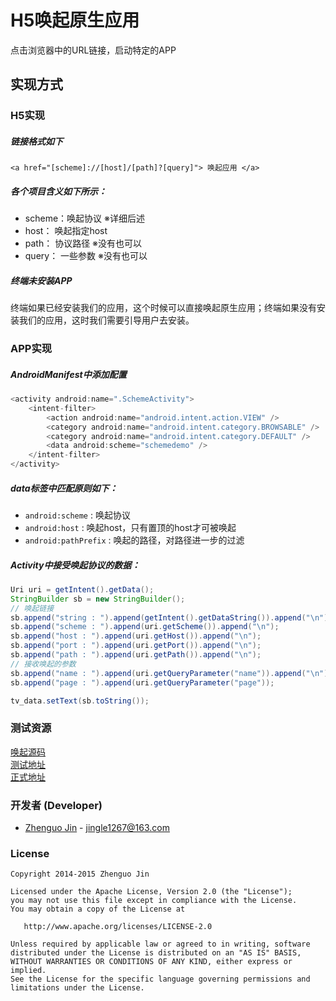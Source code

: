 # H5唤起原生应用

点击浏览器中的URL链接，启动特定的APP

## 实现方式

### H5实现

##### 链接格式如下

```
<a href="[scheme]://[host]/[path]?[query]"> 唤起应用 </a> 
```

##### 各个项目含义如下所示：
 * scheme：唤起协议	※详细后述
 * host：  唤起指定host
 * path：  协议路径	※没有也可以
 * query： 一些参数	※没有也可以

##### 终端未安装APP
  
  终端如果已经安装我们的应用，这个时候可以直接唤起原生应用；终端如果没有安装我们的应用，这时我们需要引导用户去安装。

### APP实现

##### AndroidManifest中添加配置

```java
<activity android:name=".SchemeActivity">
	<intent-filter>
		<action android:name="android.intent.action.VIEW" />
		<category android:name="android.intent.category.BROWSABLE" />
		<category android:name="android.intent.category.DEFAULT" />
		<data android:scheme="schemedemo" />
	</intent-filter>
</activity>
```

##### data标签中匹配原则如下：
 * `android:scheme` : 唤起协议
 * `android:host` : 唤起host，只有置顶的host才可被唤起
 * `android:pathPrefix` : 唤起的路径，对路径进一步的过滤

##### Activity中接受唤起协议的数据：

```java
Uri uri = getIntent().getData();
StringBuilder sb = new StringBuilder();
// 唤起链接
sb.append("string : ").append(getIntent().getDataString()).append("\n");
sb.append("scheme : ").append(uri.getScheme()).append("\n");
sb.append("host : ").append(uri.getHost()).append("\n");
sb.append("port : ").append(uri.getPort()).append("\n");
sb.append("path : ").append(uri.getPath()).append("\n");
// 接收唤起的参数
sb.append("name : ").append(uri.getQueryParameter("name")).append("\n");
sb.append("page : ").append(uri.getQueryParameter("page"));

tv_data.setText(sb.toString());
```

### 测试资源

[唤起源码](https://raw.githubusercontent.com/jingle1267/AndroidSchemeDemo/master/html/callback.html) <br/>
[测试地址](https://rawgit.com/jingle1267/AndroidSchemeDemo/master/html/callback.html) <br/>
[正式地址](https://cdn.rawgit.com/jingle1267/AndroidSchemeDemo/master/html/callback.html) <br/>

### 开发者 (Developer)

* [Zhenguo Jin](http://ihongqiqu.com) - <jingle1267@163.com>


### License

    Copyright 2014-2015 Zhenguo Jin

    Licensed under the Apache License, Version 2.0 (the "License");
    you may not use this file except in compliance with the License.
    You may obtain a copy of the License at

       http://www.apache.org/licenses/LICENSE-2.0

    Unless required by applicable law or agreed to in writing, software
    distributed under the License is distributed on an "AS IS" BASIS,
    WITHOUT WARRANTIES OR CONDITIONS OF ANY KIND, either express or implied.
    See the License for the specific language governing permissions and
    limitations under the License.
